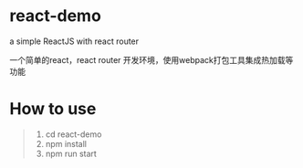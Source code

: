 # react-demo
a simple ReactJS with react router

一个简单的react，react router 开发环境，使用webpack打包工具集成热加载等功能


# How to use

>1. cd react-demo
>2. npm install
>3. npm run start

